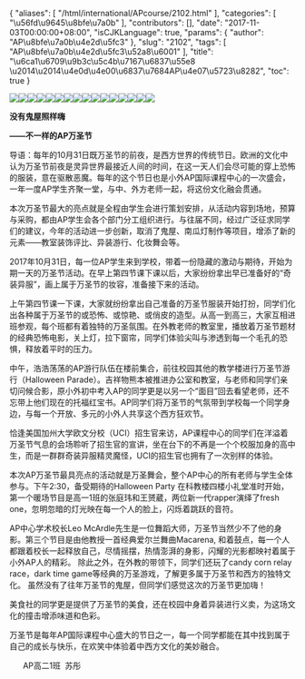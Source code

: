{
    "aliases": [
        "/html/international/APcourse/2102.html"
    ],
    "categories": [
        "\u56fd\u9645\u8bfe\u7a0b"
    ],
    "contributors": [],
    "date": "2017-11-03T00:00:00+08:00",
    "isCJKLanguage": true,
    "params": {
        "author": "AP\u8bfe\u7a0b\u4e2d\u5fc3"
    },
    "slug": "2102",
    "tags": [
        "AP\u8bfe\u7a0b\u4e2d\u5fc3\u52a8\u6001"
    ],
    "title": "\u6ca1\u6709\u9b3c\u5c4b\u7167\u6837\u55e8 \u2014\u2014\u4e0d\u4e00\u6837\u7684AP\u4e07\u5723\u8282",
    "toc": true
}

![](https://cdn.tfls.online/mirror/full/54eac5d0994d2ae055b988e5cd86f30cdf4a0484.jpg)![](https://cdn.tfls.online/mirror/full/331c731f794d3539da2df4dfd7ceaa040e0758b2.jpg)![](https://cdn.tfls.online/mirror/full/a2cd7ef1514935170cb6e6ffe258e9864cc7e888.jpg)![](https://cdn.tfls.online/mirror/full/d80360d3c4efc622a3ccfe9b689d6a671e9d1c5f.jpg)![](https://cdn.tfls.online/mirror/full/0ee26d67b3aaec17d3b06a6b1307011add0cf56e.jpg)![](https://cdn.tfls.online/mirror/full/a944582715abe040cbfb8ddf5f31f951fa67c02a.jpg)![](https://cdn.tfls.online/mirror/full/56d0c6d74bd0d5aa74136bc9df4264392574d580.jpg)![](https://cdn.tfls.online/mirror/full/57777fca4a2b0f0a59fe0bb3029d6b07831dac22.jpg)![](https://cdn.tfls.online/mirror/full/3210eb428c246a31a5432b84cc2ed16751403d12.jpg)![](https://cdn.tfls.online/mirror/full/991c1119b076d066f10a6bb4b17e9f98a8a2795c.jpg)![](https://cdn.tfls.online/mirror/full/9943f35fee9de4fe0ede6bc5cd62b7fed65324c2.jpg)![](https://cdn.tfls.online/mirror/full/9f8feb83ee9c2a404e28d1b54da635d5f9c0abd7.jpg)![](https://cdn.tfls.online/mirror/full/0a2945adb177df3681a58ad6ed18b8788018e7bf.jpg)![](https://cdn.tfls.online/mirror/full/c5d5b60b47be2b17632c5cd09eea9ce20ff2e45d.jpg)![](https://cdn.tfls.online/mirror/full/e4f40856137b4c89fd19b16268ecd461bb3e260e.jpg)![](https://cdn.tfls.online/mirror/full/43b012c6fb46418f84a39977ff2e43e35f578509.jpg)




  





**没有鬼屋照样嗨**




**——不一样的AP万圣节**




导语：每年的10月31日既万圣节的前夜，是西方世界的传统节日。欧洲的文化中认为万圣节前夜是灵异世界最接近人间的时间，在这一天人们会尽可能的穿上恐怖的服装，意在驱散恶魔。每年的这个节日也是小外AP国际课程中心的一次盛会，一年一度AP学生齐聚一堂，与中、外方老师一起，将这份文化融会贯通。




本次万圣节最大的亮点就是全程由学生会进行策划安排，从活动内容到场地，预算与采购，都由AP学生会各个部门分工组织进行。与往届不同，经过广泛征求同学们的建议，今年的活动进一步创新，取消了鬼屋、南瓜灯制作等项目，增添了新的元素——教室装饰评比、异装游行、化妆舞会等。




2017年10月31日，每一位AP学生来到学校，带着一份隐藏的激动与期待，开始为期一天的万圣节活动。在早上第四节课下课以后，大家纷纷拿出早已准备好的“奇装异服”，画上属于万圣节的妆容，准备接下来的活动。




上午第四节课一下课，大家就纷纷拿出自己准备的万圣节服装开始打扮，同学们化出各种属于万圣节的或恐怖、或惊艳、或俏皮的造型。从高一到高三，大家互相进班参观，每个班都有着独特的万圣氛围。在外教老师的教室里，播放着万圣节题材的经典恐怖电影，关上灯，拉下窗帘，同学们体验尖叫与渗透到每一个毛孔的恐惧，释放着平时的压力。




中午，浩浩荡荡的AP游行队伍在楼前集合，前往校园其他的教学楼进行万圣节游行（Halloween Parade）。吉祥物熊本被推进办公室和教室，与老师和同学们亲切问候合影，原小外初中考入AP的同学更是以另一个“面目”回去看望老师，还不忘带上他们现在的托福红宝书。AP同学们将万圣节的气氛带到学校每一个同学身边，与每一个开放、多元的小外人共享这个西方狂欢节。




恰逢美国加州大学欧文分校（UCI）招生官来访，AP课程中心的同学们在洋溢着万圣节气息的会场聆听了招生官的宣讲，坐在台下的不再是一个个校服加身的高中生，而是一群群奇装异服精灵魔怪，UCI的招生官也拥有了一次别样的体验。




本次AP万圣节最具亮点的活动就是万圣舞会，整个AP中心的所有老师与学生全体参与。下午2:30，备受期待的Halloween Party 在科教楼四楼小礼堂准时开始，第一个暖场节目是高一1班的张庭玮和王赟葳，两位新一代rapper演绎了fresh one，忽明忽暗的灯光映在每一个人的脸上，闪烁着跳跃的音符。




AP中心学术校长Leo McArdle先生是一位舞蹈大师，万圣节当然少不了他的身影。第三个节目是由他教授一首经典爱尔兰舞曲Macarena, 和着鼓点，每一个人都跟着校长一起释放自己，尽情摇摆，热情澎湃的身影，闪耀的光影都映衬着属于小外AP人的精彩。 除此之外，在外教的带领下，同学们还玩了candy corn relay race，dark time game等经典的万圣游戏，了解更多属于万圣节和西方的独特文化。 虽然没有了往年万圣节的鬼屋，但同学们感觉这次的万圣节更加嗨！




美食社的同学更是提供了万圣节的美食，还在校园中身着异装进行义卖，为这场文化的撞击增添味道和色彩。




万圣节是每年AP国际课程中心盛大的节日之一，每一个同学都能在其中找到属于自己的成长与快乐，在欢笑中体验着中西方文化的美妙融合。




      AP高二1班  苏彤




  



